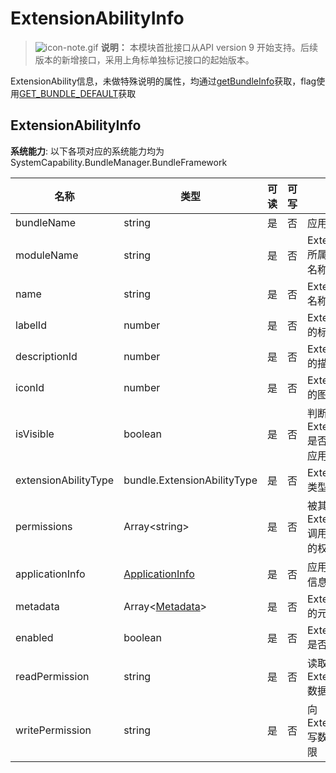 # ExtensionAbilityInfo



> ![icon-note.gif](public_sys-resources/icon-note.gif) **说明：**
> 本模块首批接口从API version 9 开始支持。后续版本的新增接口，采用上角标单独标记接口的起始版本。



ExtensionAbility信息，未做特殊说明的属性，均通过[getBundleInfo](js-apis-Bundle.md#bundlegetbundleinfo)获取，flag使用[GET_BUNDLE_DEFAULT](js-apis-Bundle.md#bundleflag)获取

## ExtensionAbilityInfo

**系统能力**: 以下各项对应的系统能力均为SystemCapability.BundleManager.BundleFramework

| 名称                 | 类型                                                 | 可读 | 可写 | 说明                                               |
| -------------------- | ---------------------------------------------------- | ---- | ---- | -------------------------------------------------- |
| bundleName           | string                                               | 是   | 否   | 应用包名                                           |
| moduleName           | string                                               | 是   | 否   | ExtensionAbility所属的HAP包的名称                  |
| name                 | string                                               | 是   | 否   | ExtensionAbility名称                               |
| labelId              | number                                               | 是   | 否   | ExtensionAbility的标签id                           |
| descriptionId        | number                                               | 是   | 否   | ExtensionAbility的描述id                           |
| iconId               | number                                               | 是   | 否   | ExtensionAbility的图标id                           |
| isVisible            | boolean                                              | 是   | 否   | 判断ExtensionAbility是否可以被其他应用调用         |
| extensionAbilityType | bundle.ExtensionAbilityType                          | 是   | 否   | ExtensionAbility类型                               |
| permissions          | Array\<string>                                       | 是   | 否   | 被其他应用ExtensionAbility调用时需要申请的权限集合 |
| applicationInfo      | [ApplicationInfo](js-apis-bundle-ApplicationInfo.md) | 是   | 否   | 应用程序的配置信息                                 |
| metadata             | Array\<[Metadata](js-apis-bundle-Metadata.md)>       | 是   | 否   | ExtensionAbility的元信息                           |
| enabled              | boolean                                              | 是   | 否   | ExtensionAbility是否可用                           |
| readPermission       | string                                               | 是   | 否   | 读取ExtensionAbility数据所需的权限                 |
| writePermission      | string                                               | 是   | 否   | 向ExtensionAbility写数据所需的权限                 |